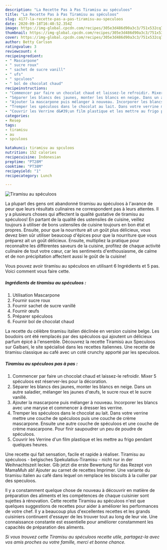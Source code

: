 ```yaml
---
description: "La Recette Pas à Pas Tiramisu au spéculoos"
title: "La Recette Pas à Pas Tiramisu au spéculoos"
slug: 4177-la-recette-pas-a-pas-tiramisu-au-speculoos
date: 2020-09-18T16:40:52.354Z
image: https://img-global.cpcdn.com/recipes/305e3d486d90a3c3/751x532cq70/tiramisu-au-speculoos-photo-principale-de-la-recette.jpg
thumbnail: https://img-global.cpcdn.com/recipes/305e3d486d90a3c3/751x532cq70/tiramisu-au-speculoos-photo-principale-de-la-recette.jpg
cover: https://img-global.cpcdn.com/recipes/305e3d486d90a3c3/751x532cq70/tiramisu-au-speculoos-photo-principale-de-la-recette.jpg
author: Betty Carlson
ratingvalue: 3
reviewcount: 4
recipeingredient:
- " Mascarpone"
- " sucre roux"
- " sachet de sucre vanill"
- " ufs"
- " spculoos"
- " bol de chocolat chaud"
recipeinstructions:
- "Commencer par faire un chocolat chaud et laissez-le refroidir. Mixer 5 spéculoos est réserver-les pour la décoration."
- "Séparer les blancs des jaunes, monter les blancs en neige. Dans un autre saladier, mélanger les jaunes d&#39;œufs, le sucre roux et le sucre vanillé."
- "Ajouter la mascarpone puis mélanger à nouveau. Incorporer les blancs avec une maryse et commencer à dresser les verrine."
- "Tremper les spéculoos dans le chocolat au lait. Dans votre verrine mettre une couche de spéculoos puis une couche de crème mascarpone. Ensuite une autre couche de spéculoos et une couche de crème mascarpone. Pour finir saupoudrer un peu de poudre de spéculoos."
- "Couvrir les Verrine d&#39;un film plastique et les mettre au frigo pendant quelques heures."
categories:
- Resep
tags:
- tiramisu
- au
- spculoos

katakunci: tiramisu au spculoos 
nutrition: 152 calories
recipecuisine: Indonesian
preptime: "PT28M"
cooktime: "PT38M"
recipeyield: "1"
recipecategory: Lunch

---
```



![Tiramisu au spéculoos](https://img-global.cpcdn.com/recipes/305e3d486d90a3c3/751x532cq70/tiramisu-au-speculoos-photo-principale-de-la-recette.jpg)

La plupart des gens ont abandonné tiramisu au spéculoos à l'avance de peur que leurs résultats culinaires ne correspondent pas à leurs attentes. Il y a plusieurs choses qui affectent la qualité gustative de tiramisu au spéculoos! En partant de la qualité des ustensiles de cuisine, veillez toujours à utiliser de bons ustensiles de cuisine toujours en bon état et propres. Ensuite, pour que la nourriture ait un goût plus délicieux, vous devez bien sûr utiliser beaucoup d'épices pour que la nourriture que vous préparez ait un goût délicieux. Ensuite, multipliez la pratique pour reconnaître les différentes saveurs de la cuisine, profitez de chaque activité culinaire de tout votre cœur, car les sentiments d'enthousiasme, de calme et de non précipitation affectent aussi le goût de la cuisine!

<!--inarticleads1-->

Vous pouvez avoir tiramisu au spéculoos en utilisant 6 Ingrédients et 5 pas. Voici comment vous faire cette.

##### Ingrédients de tiramisu au spéculoos :

1. Utilisation  Mascarpone
1. Fournir  sucre roux
1. Fournir  sachet de sucre vanillé
1. Fournir  œufs
1. Préparer  spéculoos
1. Fournir  bol de chocolat chaud


La recette du célèbre tiramisu italien déclinée en version cuisine belge. Les boudoirs ont été remplacés par des spéculoos qui ajoutent un délicieux parfum épicé à l&#39;ensemble. Découvrez la recette Tiramisù aux Speculoos sur Galbani, le site spécialisé dans les recettes italiennes. Une recette de tiramisu classique au café avec un coté crunchy apporté par les speculoos. 

<!--inarticleads2-->

##### Tiramisu au spéculoos pas à pas :

1. Commencer par faire un chocolat chaud et laissez-le refroidir. Mixer 5 spéculoos est réserver-les pour la décoration.
1. Séparer les blancs des jaunes, monter les blancs en neige. Dans un autre saladier, mélanger les jaunes d&#39;œufs, le sucre roux et le sucre vanillé.
1. Ajouter la mascarpone puis mélanger à nouveau. Incorporer les blancs avec une maryse et commencer à dresser les verrine.
1. Tremper les spéculoos dans le chocolat au lait. Dans votre verrine mettre une couche de spéculoos puis une couche de crème mascarpone. Ensuite une autre couche de spéculoos et une couche de crème mascarpone. Pour finir saupoudrer un peu de poudre de spéculoos.
1. Couvrir les Verrine d&#39;un film plastique et les mettre au frigo pendant quelques heures.


Une recette qui fait sensation, facile et rapide à réaliser. Tiramisu au spéculoos - belgisches Spekulatius-Tiramisu - nicht nur in der Weihnachtszeit lecker. Gib jetzt die erste Bewertung für das Rezept von MamaMuh ab! Ajouter au carnet de recettes Imprimer. Une variante du tiramisu italien au café dans lequel on remplace les biscuits à la cuiller par des speculoos. 

<!--inarticleads1-->

<p>
Il y a constamment quelque chose de nouveau à découvrir en matière de préparation des aliments et les compétences de chaque cuisinier sont sujettes à rénovation. Cette recette Tiramisu au spéculoos n'est que quelques suggestions de recettes pour aider à améliorer les performances de votre chef. Il y a beaucoup plus d'excellentes recettes et les grands cuisiniers continuent d'essayer de les trouver tout au long de leur vie. Une connaissance constante est essentielle pour améliorer constamment les capacités de préparation des aliments.
</p>

<p>
<i>Si vous trouvez cette Tiramisu au spéculoos recette utile, partagez-la avec vos amis proches ou votre famille, merci et bonne chance.</i>
</p>
